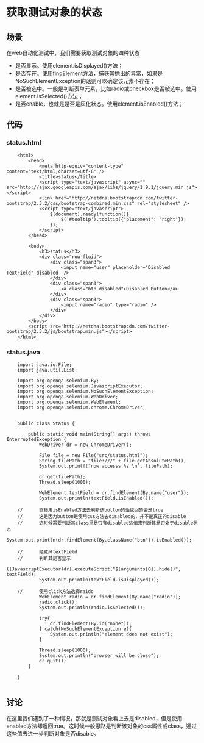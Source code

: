 获取测试对象的状态
===================

场景
----
在web自动化测试中，我们需要获取测试对象的四种状态

* 是否显示。使用element.isDisplayed()方法；
* 是否存在。使用findElement方法，捕获其抛出的异常，如果是NoSuchElementException的话则可以确定该元素不存在；
* 是否被选中。一般是判断表单元素，比如radio或checkbox是否被选中。使用element.isSelected()方法；
* 是否enable，也就是是否是灰化状态。使用element.isEnabled()方法；

代码
----

### status.html
```
	<html>
		<head>
			<meta http-equiv="content-type" content="text/html;charset=utf-8" />
			<title>status</title>		
			<script type="text/javascript" async="" src="http://ajax.googleapis.com/ajax/libs/jquery/1.9.1/jquery.min.js"></script>
			<link href="http://netdna.bootstrapcdn.com/twitter-bootstrap/2.3.2/css/bootstrap-combined.min.css" rel="stylesheet" />		
			<script type="text/javascript">
				$(document).ready(function(){
					$('#tooltip').tooltip({"placement": "right"});
				});
			</script>
		</head>
			
		<body>
			<h3>status</h3>
			<div class="row-fluid">
				<div class="span3">		
					<input name="user" placeholder="Disabled TextField" disabled  />				
				</div>		
				<div class="span3">
					<a class="btn disabled">Disabled Button</a>
				</div>
				<div class="span3">
					<input name="radio" type="radio" />
				</div>
			</div>		
		</body>
		<script src="http://netdna.bootstrapcdn.com/twitter-bootstrap/2.3.2/js/bootstrap.min.js"></script>
	</html>
```

### status.java
```
	import java.io.File;
	import java.util.List;

	import org.openqa.selenium.By;
	import org.openqa.selenium.JavascriptExecutor;
	import org.openqa.selenium.NoSuchElementException;
	import org.openqa.selenium.WebDriver;
	import org.openqa.selenium.WebElement;
	import org.openqa.selenium.chrome.ChromeDriver;


	public class Status {

		public static void main(String[] args) throws InterruptedException {
			WebDriver dr = new ChromeDriver();
			
			File file = new File("src/status.html");
			String filePath = "file:///" + file.getAbsolutePath();
			System.out.printf("now accesss %s \n", filePath);
			
			dr.get(filePath);
			Thread.sleep(1000);	
			
			WebElement textField = dr.findElement(By.name("user"));
			System.out.println(textField.isEnabled());
			
	//		直接用isEnabled方法去判断该button的话返回的会是true
	//		这是因为button是使用css方法去disabled的，并不是真正的disable
	//		这时候需要判断其class里是否有disabled这值来判断其是否处于disable状态
			System.out.println(dr.findElement(By.className("btn")).isEnabled());
			
	//		隐藏掉textField
	//		判断其是否显示
			((JavascriptExecutor)dr).executeScript("$(arguments[0]).hide()", textField);
			System.out.println(textField.isDisplayed());
			
	//		使用click方法选择raido
			WebElement radio = dr.findElement(By.name("radio"));
			radio.click();
			System.out.println(radio.isSelected());
			
			try{
				dr.findElement(By.id("none"));
			} catch(NoSuchElementException e){
				System.out.println("element does not exist");
			}
			
			Thread.sleep(1000);
			System.out.println("browser will be close");
			dr.quit();	
		}

	}


```

讨论
----
在这里我们遇到了一种情况，那就是测试对象看上去是disabled，但是使用enabled方法却返回true。这时候一般思路是判断该对象的css属性或class，通过这些值去进一步判断对象是否disable。
